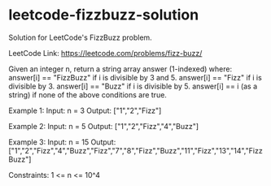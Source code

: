 # leetcode-fizzbuzz-solution
Solution for LeetCode's FizzBuzz problem.

LeetCode Link: https://leetcode.com/problems/fizz-buzz/
 
Given an integer n, return a string array answer (1-indexed) where:
answer[i] == "FizzBuzz" if i is divisible by 3 and 5.
answer[i] == "Fizz" if i is divisible by 3.
answer[i] == "Buzz" if i is divisible by 5.
answer[i] == i (as a string) if none of the above conditions are true.
 
Example 1:
Input: n = 3
Output: ["1","2","Fizz"]
 
Example 2:
Input: n = 5
Output: ["1","2","Fizz","4","Buzz"]
 
Example 3:
Input: n = 15
Output: ["1","2","Fizz","4","Buzz","Fizz","7","8","Fizz","Buzz","11","Fizz","13","14","FizzBuzz"]
 
Constraints:
1 <= n <= 10^4
